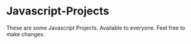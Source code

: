 # Javascript-Projects
These are some Javascript Projects. Available to everyone. Feel free to make changes.
